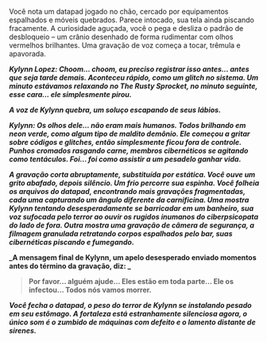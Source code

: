 Você nota um datapad jogado no chão, cercado por equipamentos espalhados e móveis quebrados. Parece intocado, sua tela ainda piscando fracamente. A curiosidade aguçada, você o pega e desliza o padrão de desbloqueio – um crânio desenhado de forma rudimentar com olhos vermelhos brilhantes. Uma gravação de voz começa a tocar, trêmula e apavorada.

**_Kylynn Lopez: Choom… choom, eu preciso registrar isso antes… antes que seja tarde demais. Aconteceu rápido, como um glitch no sistema. Um minuto estávamos relaxando no The Rusty Sprocket, no minuto seguinte, esse cara… ele simplesmente pirou._**

**_A voz de Kylynn quebra, um soluço escapando de seus lábios._**

**_Kylynn: Os olhos dele… não eram mais humanos. Todos brilhando em neon verde, como algum tipo de maldito demônio. Ele começou a gritar sobre códigos e glitches, então simplesmente ficou fora de controle. Punhos cromados rasgando carne, membros cibernéticos se agitando como tentáculos. Foi… foi como assistir a um pesadelo ganhar vida._**

**_A gravação corta abruptamente, substituída por estática. Você ouve um grito abafado, depois silêncio. Um frio percorre sua espinha. Você folheia os arquivos do datapad, encontrando mais gravações fragmentadas, cada uma capturando um ângulo diferente da carnificina. Uma mostra Kylynn tentando desesperadamente se barricadar em um banheiro, sua voz sufocada pelo terror ao ouvir os rugidos inumanos do ciberpsicopata do lado de fora. Outra mostra uma gravação de câmera de segurança, a filmagem granulada retratando corpos espalhados pelo bar, suas cibernéticas piscando e fumegando._**

**_A mensagem final de Kylynn, um apelo desesperado enviado momentos antes do término da gravação, diz: _**

> **Por favor… alguém ajude… Eles estão em toda parte… Ele os infectou… Todos nós vamos morrer.**

**_Você fecha o datapad, o peso do terror de Kylynn se instalando pesado em seu estômago. A fortaleza está estranhamente silenciosa agora, o único som é o zumbido de máquinas com defeito e o lamento distante de sirenes._**
